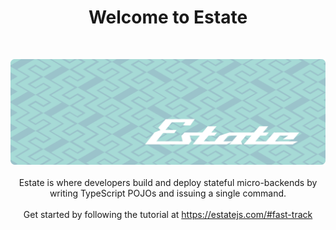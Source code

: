 <h1 align="center">Welcome to Estate</h1>
<br/>
<p align="center">
  <img src="https://github.com/EstateJS/.github/blob/main/banner-minimal.png">
  <br/><br/>
  Estate is where developers build and deploy stateful micro-backends by writing TypeScript POJOs and issuing a single command.
  <br/><br/>
  Get started by following the tutorial at <a href="https://estatejs.com/#fast-track-%EF%B8%8F">https://estatejs.com/#fast-track</a>
</p>
